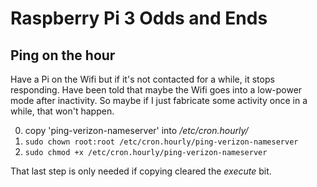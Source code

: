 # Raspberry Pi 3 Odds and Ends

## Ping on the hour

Have a Pi on the Wifi but if it's not contacted for a while, it stops responding.
Have been told that maybe the Wifi goes into a low-power mode after inactivity. So
maybe if I just fabricate some activity once in a while, that won't happen.

0. copy 'ping-verizon-nameserver' into _/etc/cron.hourly/_
0. `sudo chown root:root /etc/cron.hourly/ping-verizon-nameserver`
0. `sudo chmod +x /etc/cron.hourly/ping-verizon-nameserver`

That last step is only needed if copying cleared the _execute_ bit.


